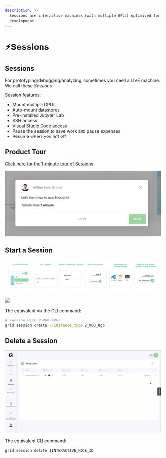 ```yaml
---
description: >-
  Sessions are interactive machines (with multiple GPUs) optimized for
  development.
---
```


# ⚡Sessions

## Sessions

For prototyping/debugging/analyzing, sometimes you need a LIVE machine. We call these _Sessions_.

Session features:

* Mount multiple GPUs
* Auto-mount datastores
* Pre-installed Jupyter Lab
* SSH access
* Visual Studio Code access
* Pause the session to save work and pause expenses
* Resume where you left off

## Product Tour

[Click here for the 1-minute tour of Sessions](https://platform.grid.ai/#/dashboard?product\_tour\_id=221973)

![](<../../.gitbook/assets/image (84).png>)

## **Start a Session**

![](../../.gitbook/assets/session.jpg)

![](<../../.gitbook/assets/sess (2) (1) (2) (2) (2) (3) (3) (3) (3) (3) (3) (3) (6).gif>)

The equivalent via the CLI command:

```bash
# session with 2 M60 GPUs
grid session create --instance_type 2_m60_8gb
```

## Delete a Session

![](../../.gitbook/assets/delete.gif)

The equivalent CLI command:

```
grid session delete $INTERACTIVE_NODE_ID
```
